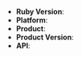 <!--
Thank you for reporting an issue.

This issue tracker is for bugs and issues found within Alibaba Cloud SDK for Ruby.
If you require more general support please file an issue on our help
repo. https://help.aliyun.com/


Please fill in as much of the template below as you're able.

Ruby Version: output of `ruby -v`
Platform: output of `uname -a` (UNIX), or version and 32 or 64-bit (Windows)
Product: Which product is used? For example `Ecs`
Product Version: The version of the product, for example `2014-05-26`
API: The API of the product, for example `ActivateRouterInterface`

If possible, please provide code that demonstrates the problem, keeping it as
simple and free of external dependencies as you are able.
-->

* **Ruby Version**:
* **Platform**:
* **Product**:
* **Product Version**:
* **API**:

<!-- Enter your issue details below this comment. -->
